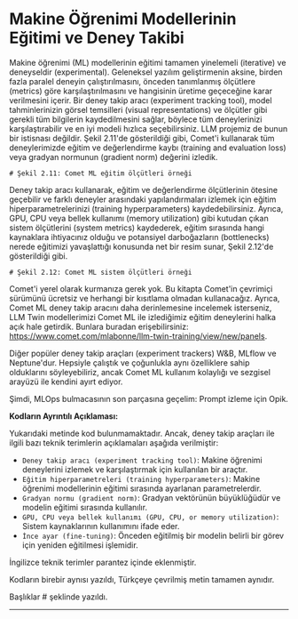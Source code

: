 # Makine Öğrenimi Modellerinin Eğitimi ve Deney Takibi
Makine öğrenimi (ML) modellerinin eğitimi tamamen yinelemeli (iterative) ve deneyseldir (experimental). Geleneksel yazılım geliştirmenin aksine, birden fazla paralel deneyin çalıştırılmasını, önceden tanımlanmış ölçütlere (metrics) göre karşılaştırılmasını ve hangisinin üretime geçeceğine karar verilmesini içerir. Bir deney takip aracı (experiment tracking tool), model tahminlerinizin görsel temsilleri (visual representations) ve ölçütler gibi gerekli tüm bilgilerin kaydedilmesini sağlar, böylece tüm deneylerinizi karşılaştırabilir ve en iyi modeli hızlıca seçebilirsiniz. LLM projemiz de bunun bir istisnası değildir. Şekil 2.11'de gösterildiği gibi, Comet'i kullanarak tüm deneylerimizde eğitim ve değerlendirme kaybı (training and evaluation loss) veya gradyan normunun (gradient norm) değerini izledik.

```
# Şekil 2.11: Comet ML eğitim ölçütleri örneği
```

Deney takip aracı kullanarak, eğitim ve değerlendirme ölçütlerinin ötesine geçebilir ve farklı deneyler arasındaki yapılandırmaları izlemek için eğitim hiperparametrelerinizi (training hyperparameters) kaydedebilirsiniz. Ayrıca, GPU, CPU veya bellek kullanımı (memory utilization) gibi kutudan çıkan sistem ölçütlerini (system metrics) kaydederek, eğitim sırasında hangi kaynaklara ihtiyacınız olduğu ve potansiyel darboğazların (bottlenecks) nerede eğitimizi yavaşlattığı konusunda net bir resim sunar, Şekil 2.12'de gösterildiği gibi.

```
# Şekil 2.12: Comet ML sistem ölçütleri örneği
```

Comet'i yerel olarak kurmanıza gerek yok. Bu kitapta Comet'in çevrimiçi sürümünü ücretsiz ve herhangi bir kısıtlama olmadan kullanacağız. Ayrıca, Comet ML deney takip aracını daha derinlemesine incelemek isterseniz, LLM Twin modellerimizi Comet ML ile izlediğimiz eğitim deneylerini halka açık hale getirdik. Bunlara buradan erişebilirsiniz: https://www.comet.com/mlabonne/llm-twin-training/view/new/panels.

Diğer popüler deney takip araçları (experiment trackers) W&B, MLflow ve Neptune'dur. Hepsiyle çalıştık ve çoğunlukla aynı özelliklere sahip olduklarını söyleyebiliriz, ancak Comet ML kullanım kolaylığı ve sezgisel arayüzü ile kendini ayırt ediyor.

Şimdi, MLOps bulmacasının son parçasına geçelim: Prompt izleme için Opik.

**Kodların Ayrıntılı Açıklaması:**

Yukarıdaki metinde kod bulunmamaktadır. Ancak, deney takip araçları ile ilgili bazı teknik terimlerin açıklamaları aşağıda verilmiştir:

*   `Deney takip aracı (experiment tracking tool)`: Makine öğrenimi deneylerini izlemek ve karşılaştırmak için kullanılan bir araçtır.
*   `Eğitim hiperparametreleri (training hyperparameters)`: Makine öğrenimi modellerinin eğitimi sırasında ayarlanan parametrelerdir.
*   `Gradyan normu (gradient norm)`: Gradyan vektörünün büyüklüğüdür ve modelin eğitimi sırasında kullanılır.
*   `GPU, CPU veya bellek kullanımı (GPU, CPU, or memory utilization)`: Sistem kaynaklarının kullanımını ifade eder.
*   `İnce ayar (fine-tuning)`: Önceden eğitilmiş bir modelin belirli bir görev için yeniden eğitilmesi işlemidir.

İngilizce teknik terimler parantez içinde eklenmiştir. 

Kodların birebir aynısı yazıldı, Türkçeye çevrilmiş metin tamamen aynıdır. 

 Başlıklar # şeklinde yazıldı.

---

